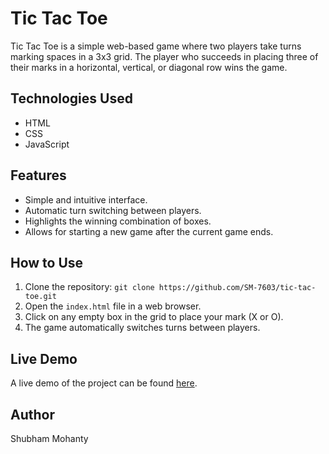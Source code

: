 # Tic Tac Toe

Tic Tac Toe is a simple web-based game where two players take turns marking spaces in a 3x3 grid. The player who succeeds in placing three of their marks in a horizontal, vertical, or diagonal row wins the game.

## Technologies Used

- HTML
- CSS
- JavaScript

## Features

- Simple and intuitive interface.
- Automatic turn switching between players.
- Highlights the winning combination of boxes.
- Allows for starting a new game after the current game ends.

## How to Use

1. Clone the repository: `git clone https://github.com/SM-7603/tic-tac-toe.git`
2. Open the `index.html` file in a web browser.
3. Click on any empty box in the grid to place your mark (X or O).
4. The game automatically switches turns between players.

## Live Demo

A live demo of the project can be found [here](https://sm-7603.github.io/tic-tac-toe/).

## Author

Shubham Mohanty
